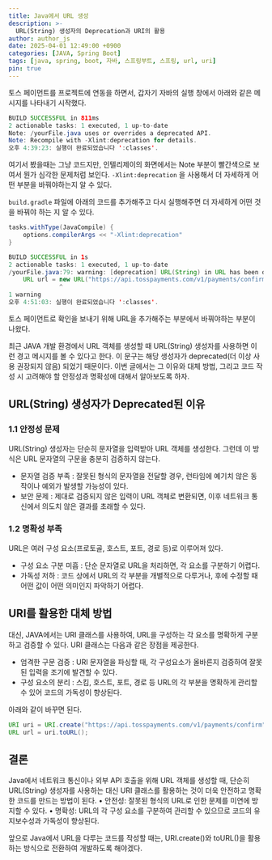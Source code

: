 ```yaml
---
title: Java에서 URL 생성
description: >-
  URL(String) 생성자의 Deprecation과 URI의 활용
author: author_js
date: 2025-04-01 12:49:00 +0900
categories: [JAVA, Spring Boot]
tags: [java, spring, boot, 자바, 스프링부트, 스프링, url, uri]
pin: true
---
```


토스 페이먼트를 프로젝트에 연동을 하면서, 갑자기 자바의 실행 창에서 아래와 같은 메시지를 나타내기 시작했다.

```java
BUILD SUCCESSFUL in 811ms
2 actionable tasks: 1 executed, 1 up-to-date
Note: /yourFile.java uses or overrides a deprecated API.
Note: Recompile with -Xlint:deprecation for details.
오후 4:39:23: 실행이 완료되었습니다 ':classes'.
```

여기서 봤을때는 그냥 코드지만, 인텔리제이의 화면에서는 Note 부분이 빨간색으로 보여서 뭔가 심각한 문제처럼 보인다. `-Xlint:deprecation` 을 사용해서
더 자세하게 어떤 부분을 바꿔야하는지 알 수 있다.

`build.gradle` 파일에 아래의 코드를 추가해주고 다시 실행해주면 더 자세하게 어떤 것을 바꿔야 하는 지 알 수 있다.

```java
tasks.withType(JavaCompile) {
    options.compilerArgs << "-Xlint:deprecation"
}
```
```java
BUILD SUCCESSFUL in 1s
2 actionable tasks: 1 executed, 1 up-to-date
/yourFile.java:79: warning: [deprecation] URL(String) in URL has been deprecated
    URL url = new URL("https://api.tosspayments.com/v1/payments/confirm");
              ^
1 warning
오후 4:51:03: 실행이 완료되었습니다 ':classes'.
```

토스 페이먼트로 확인을 보내기 위해 URL을 추가해주는 부분에서 바꿔야하는 부분이 나왔다.

최근 JAVA 개발 환경에서 URL 객체를 생성할 때 URL(String) 생성자를 사용하면 이런 경고 메시지를 볼 수 있다고 한다. 이 문구는
해당 생성자가 deprecated(더 이상 사용 권장되지 않음) 되었기 때문이다. 이번 글에서는 그 이유와 대체 방법, 그리고 코드 작성 시
고려해야 할 안정성과 명확성에 대해서 알아보도록 하자.

## URL(String) 생성자가 Deprecated된 이유

### 1.1 안정성 문제

URL(String) 생성자는 단순히 문자열을 입력받아 URL 객체를 생성한다. 그런데 이 방식은 URL 문자열의 구문을 충분히 검증하지 않는다.

- 문자열 검증 부족 : 잘못된 형식의 문자열을 전달할 경우, 런타임에 예기치 않은 동작이나 예외가 발생할 가능성이 있다.
- 보안 문제 : 제대로 검증되지 않은 입력이 URL 객체로 변환되면, 이후 네트워크 통신에서 의도치 않은 결과를 초래할 수 있다.

### 1.2 명확성 부족

URL은 여러 구성 요소(프로토골, 호스트, 포트, 경로 등)로 이루어져 있다.
- 구성 요소 구분 미흡 : 단순 문자열로 URL을 처리하면, 각 요소를 구분하기 어렵다.
- 가독성 저하 : 코드 상에서 URL의 각 부분을 개별적으로 다루거나, 후에 수정할 때 어떤 값이 어떤 의미인지 파악하기 어렵다.

## URI를 활용한 대체 방법

대신, JAVA에서는 URI 클래스를 사용하여, URL을 구성하는 각 요소를 명확하게 구분하고 검증할 수 있다. URI 클래스는 다음과 같은 장점을 제공한다.
- 엄격한 구문 검증 : URI 문자열을 파싱할 때, 각 구성요소가 올바른지 검증하여 잘못된 입력을 조기에 발견할 수 있다.
- 구성 요소의 분리 : 스킴, 호스트, 포트, 경로 등 URL의 각 부분을 명확하게 관리할 수 있어 코드의 가독성이 향상된다.

아래와 같이 바꾸면 된다.

```java
URI uri = URI.create("https://api.tosspayments.com/v1/payments/confirm");
URL url = uri.toURL();
```

## 결론

Java에서 네트워크 통신이나 외부 API 호출을 위해 URL 객체를 생성할 때, 단순히 URL(String) 생성자를 사용하는 대신 URI 클래스를 활용하는 것이 더욱 안전하고 명확한 코드를 만드는 방법이 된다.
•	안전성: 잘못된 형식의 URL로 인한 문제를 미연에 방지할 수 있다.
•	명확성: URL의 각 구성 요소를 구분하여 관리할 수 있으므로 코드의 유지보수성과 가독성이 향상된다.

앞으로 Java에서 URL을 다루는 코드를 작성할 때는, URI.create()와 toURL()을 활용하는 방식으로 전환하여 개발하도록 해야겠다.

